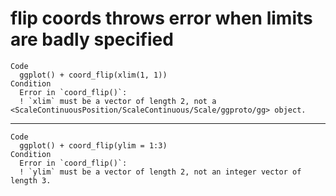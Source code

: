 # flip coords throws error when limits are badly specified

    Code
      ggplot() + coord_flip(xlim(1, 1))
    Condition
      Error in `coord_flip()`:
      ! `xlim` must be a vector of length 2, not a <ScaleContinuousPosition/ScaleContinuous/Scale/ggproto/gg> object.

---

    Code
      ggplot() + coord_flip(ylim = 1:3)
    Condition
      Error in `coord_flip()`:
      ! `ylim` must be a vector of length 2, not an integer vector of length 3.

